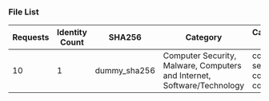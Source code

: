 ### File List
|Requests|Identity Count|SHA256|Category|Category Type|File Name|
|---|---|---|---|---|---|
| 10 | 1 | dummy_sha256 | Computer Security, Malware, Computers and Internet, Software/Technology | content, security, content, content | dummy_domain.com |

